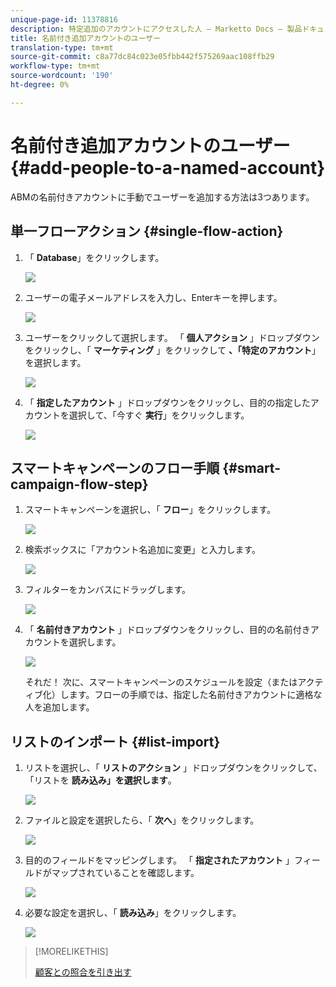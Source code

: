 ```yaml
---
unique-page-id: 11378816
description: 特定追加のアカウントにアクセスした人 — Marketto Docs — 製品ドキュメント
title: 名前付き追加アカウントのユーザー
translation-type: tm+mt
source-git-commit: c8a77dc84c023e05fbb442f575269aac108ffb29
workflow-type: tm+mt
source-wordcount: '190'
ht-degree: 0%

---
```



# 名前付き追加アカウントのユーザー {#add-people-to-a-named-account}

ABMの名前付きアカウントに手動でユーザーを追加する方法は3つあります。

## 単一フローアクション {#single-flow-action}

1. 「 **Database**」をクリックします。

   ![](assets/one-2.png)

1. ユーザーの電子メールアドレスを入力し、Enterキーを押します。

   ![](assets/two.png)

1. ユーザーをクリックして選択します。 「 **個人アクション** 」ドロップダウンをクリックし、「 **マーケティング** 」をクリックして **、「特定のアカウント**」を選択します。

   ![](assets/three.png)

1. 「 **指定したアカウント** 」ドロップダウンをクリックし、目的の指定したアカウントを選択して、「今すぐ **実行**」をクリックします。

   ![](assets/four.png)

## スマートキャンペーンのフロー手順 {#smart-campaign-flow-step}

1. スマートキャンペーンを選択し、「 **フロー**」をクリックします。

   ![](assets/five.png)

1. 検索ボックスに「アカウント名追加に変更」と入力します。

   ![](assets/six.png)

1. フィルターをカンバスにドラッグします。

   ![](assets/seven.png)

1. 「 **名前付きアカウント** 」ドロップダウンをクリックし、目的の名前付きアカウントを選択します。

   ![](assets/eight.png)

   それだ！ 次に、スマートキャンペーンのスケジュールを設定（またはアクティブ化）します。フローの手順では、指定した名前付きアカウントに適格な人を追加します。

## リストのインポート {#list-import}

1. リストを選択し、「 **リストのアクション** 」ドロップダウンをクリックして、「リストを **読み込み」を選択します**。

   ![](assets/nine.png)

1. ファイルと設定を選択したら、「 **次へ**」をクリックします。

   ![](assets/ten.png)

1. 目的のフィールドをマッピングします。 「 **指定されたアカウント** 」フィールドがマップされていることを確認します。

   ![](assets/eleven.png)

1. 必要な設定を選択し、「 **読み込み**」をクリックします。

   ![](assets/twelve.png)

>[!MORELIKETHIS]
>
>[顧客との照合を引き出す](/help/marketo/product-docs/account-based-marketing/target/named-accounts/lead-to-account-matching.md)
